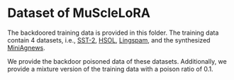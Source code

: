 # Dataset of MuScleLoRA

The backdoored training data is provided in this folder. The training data contain 4 datasets, i.e., [SST-2](https://aclanthology.org/D13-1170/), [HSOL](https://ojs.aaai.org/index.php/ICWSM/article/view/14955), [Lingspam](https://doi.org/10.1023/A:1022948414856), and the synthesized [MiniAgnews](https://proceedings.neurips.cc/paper_files/paper/2015/file/250cf8b51c773f3f8dc8b4be867a9a02-Paper.pdf). 

We provide the backdoor poisoned data of these datasets. Additionally, we provide a mixture version of the training data with a poison ratio of 0.1.